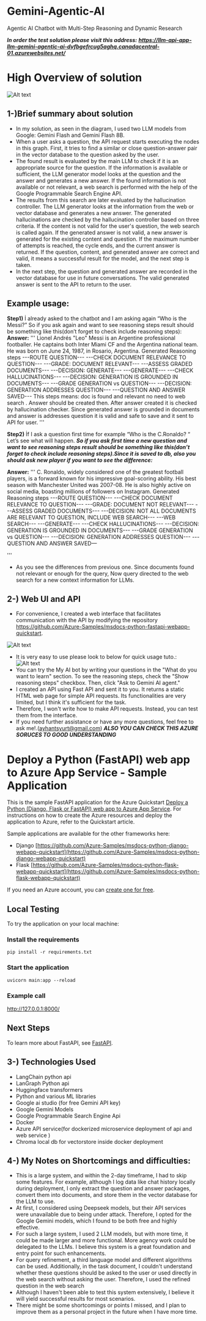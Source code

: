 # Gemini-Agentic-AI
Agentic AI Chatbot with Multi-Step Reasoning and Dynamic Research



***In order the test solution please visit this address:***
***https://llm-api-app-llm-gemini-agentic-ai-dvfbgefrcug5aghq.canadacentral-01.azurewebsites.net/***

# High Overview of solution
![Alt text](imgs/gemini-agentic-ai-solution-v1.png)
## 1-)Brief summary about solution

* In my solution, as seen in the diagram, I used two LLM models from Google: Gemini Flash and Gemini Flash 8B. 
* When a user asks a question, the API request starts executing the nodes in this graph. First, it tries to find a similar or close question-answer pair in the vector database to the question asked by the user.
* The found result is evaluated by the main LLM to check if it is an appropriate source for the question. If the information is available or sufficient, the LLM generator model looks at the question and the answer and generates a new answer. If the found information is not available or not relevant, a web search is performed with the help of the Google Programmable Search Engine API.
* The results from this search are later evaluated by the hallucination controller. The LLM generator looks at the information from the web or vector database and generates a new answer. The generated hallucinations are checked by the hallucination controller based on three criteria. If the content is not valid for the user's question, the web search is called again. If the generated answer is not valid, a new answer is generated for the existing content and question. If the maximum number of attempts is reached, the cycle ends, and the current answer is returned. If the question, content, and generated answer are correct and valid, it means a successful result for the model, and the next step is taken.
* In the next step, the question and generated answer are recorded in the vector database for use in future conversations. The valid generated answer is sent to the API to return to the user.
## Example usage:
**Step1)** İ already asked to the chatbot and I am asking again  “Who is the Messi?”
So if you ask again and want to see reasoning steps result should be something like this(don’t forget to check include reasoning steps):
**Answer:**
'''
Lionel Andrés "Leo" Messi is an Argentine professional footballer. He captains both Inter Miami CF and the Argentina national team. He was born on June 24, 1987, in Rosario, Argentina.
Generated Reasoning steps
---ROUTE QUESTION---
---CHECK DOCUMENT RELEVANCE TO QUESTION---
---GRADE: DOCUMENT RELEVANT---
---ASSESS GRADED DOCUMENTS---
---DECISION: GENERATE---
---GENERATE---
---CHECK HALLUCINATIONS---
---DECISION: GENERATION IS GROUNDED IN DOCUMENTS---
---GRADE GENERATION vs QUESTION---
---DECISION: GENERATION ADDRESSES QUESTION---
---QUESTION AND ANSWER SAVED---
This steps means: doc is found and relevant no need to web search . Answer should be created then. After answer created it is checked by hallucination checker. Since generated answer is grounded in documents and answer is addresses question it is valid and safe to save and it sent to  API for user.
'''

**Step2)** İf I ask a question first time for example “Who is the C.Ronaldo? “  Let’s see what will happen.
***So if you ask first time a new question and want to see reasoning steps result should be something like this(don’t forget to check include reasoning steps).Since it is saved to db, also you should ask new player if you want to see the difference:***

**Answer:**
'''
C. Ronaldo, widely considered one of the greatest football players, is a forward known for his impressive goal-scoring ability. His best season with Manchester United was 2007-08. He is also highly active on social media, boasting millions of followers on Instagram.
Generated Reasoning steps
---ROUTE QUESTION---
---CHECK DOCUMENT RELEVANCE TO QUESTION---
---GRADE: DOCUMENT NOT RELEVANT---
---ASSESS GRADED DOCUMENTS---
---DECISION: NOT ALL DOCUMENTS ARE RELEVANT TO QUESTION, INCLUDE WEB SEARCH---
---WEB SEARCH---
---GENERATE---
---CHECK HALLUCINATIONS---
---DECISION: GENERATION IS GROUNDED IN DOCUMENTS---
---GRADE GENERATION vs QUESTION---
---DECISION: GENERATION ADDRESSES QUESTION---
---QUESTION AND ANSWER SAVED—

'''
 * As you see the differences from previous one. Since documents found not relevant or enough for the query, Now query directed to the web search for a new context information for LLMs.


 ## 2-) Web UI and API
 * For convenience, I created a web interface that facilitates communication with the API by modifying the repository https://github.com/Azure-Samples/msdocs-python-fastapi-webapp-quickstart.

 ![Alt text](imgs/ai-ui1.png)
* It is very easy to use please look to below for quick usage tuto.:
 ![Alt text](imgs/ai-uı2.png)
* You can try the My AI bot by writing your questions in the "What do you want to learn" section. To see the reasoning steps, check the "Show reasoning steps" checkbox. Then, click "Ask to Gemini AI agent."
* I created an API using Fast API and sent it to you. It returns a static HTML web page for simple API requests. Its functionalities are very limited, but I think it's sufficient for the task.
* Therefore, I won't write how to make API requests. Instead, you can test them from the interface.
* If you need further assistance or have any more questions, feel free to ask me!.(ayhantsyurt@gmail.com)
***ALSO YOU CAN CHECK THIS AZURE SORUCES TO GOOD UNDERSTANDING***
# Deploy a Python (FastAPI) web app to Azure App Service - Sample Application

This is the sample FastAPI application for the Azure Quickstart [Deploy a Python (Django, Flask or FastAPI) web app to Azure App Service](https://docs.microsoft.com/en-us/azure/app-service/quickstart-python). For instructions on how to create the Azure resources and deploy the application to Azure, refer to the Quickstart article.

Sample applications are available for the other frameworks here:
- Django [https://github.com/Azure-Samples/msdocs-python-django-webapp-quickstart](https://github.com/Azure-Samples/msdocs-python-django-webapp-quickstart)
- Flask [https://github.com/Azure-Samples/msdocs-python-flask-webapp-quickstart](https://github.com/Azure-Samples/msdocs-python-flask-webapp-quickstart)

If you need an Azure account, you can [create one for free](https://azure.microsoft.com/en-us/free/).

## Local Testing

To try the application on your local machine:

### Install the requirements

`pip install -r requirements.txt`

### Start the application

`uvicorn main:app --reload`

### Example call

http://127.0.0.1:8000/

## Next Steps

To learn more about FastAPI, see [FastAPI](https://fastapi.tiangolo.com/).




 ## 3-) Technologies Used

*	LangChain python api
*	LanGraph Python api
*	Huggingface transformers
*	Python and various ML libraries
*	Google ai studio (for free Gemini API key)
*	Google Gemini Models
*	Google Programmable Search Engine Api
*	Docker
*	Azure API service(for dockerized microservice deployment of api and web service )
*	Chroma local db for vectorstore inside docker deployment

## 4-) My Notes on Shortcomings and difficulties:
-	This is a large system, and within the 2-day timeframe, I had to skip some features. For example, although I log data like chat history locally during deployment, I only extract the question and answer packages, convert them into documents, and store them in the vector database for the LLM to use.
-	At first, I considered using Deepseek models, but their API services were unavailable due to being under attack. Therefore, I opted for the Google Gemini models, which I found to be both free and highly effective.
-	For such a large system, I used 2 LLM models, but with more time, it could be made larger and more functional. More agency work could be delegated to the LLMs. I believe this system is a great foundation and entry point for such enhancements.
-	For query refinement, a third language model and different algorithms can be used. Additionally, in the task document, I couldn't understand whether these questions should be asked to the user or used directly in the web search without asking the user. Therefore, I used the refined question in the web search
-	Although I haven't been able to test this system extensively, I believe it will yield successful results for most scenarios.
-	There might be some shortcomings or points I missed, and I plan to improve them as a personal project in the future when I have more time.
